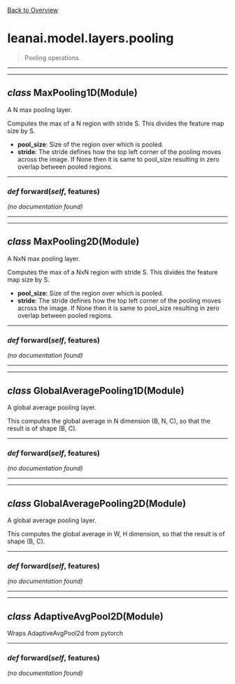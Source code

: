 [Back to Overview](../../../README.md)



# leanai.model.layers.pooling

> Pooling operations.


---
---
## *class* **MaxPooling1D**(Module)

A N max pooling layer.

Computes the max of a N region with stride S.
This divides the feature map size by S.

* **pool_size**: Size of the region over which is pooled.
* **stride**: The stride defines how the top left corner of the pooling moves across the image. If None then it is same to pool_size resulting in zero overlap between pooled regions.


---
### *def* **forward**(*self*, features)

*(no documentation found)*

---
---
## *class* **MaxPooling2D**(Module)

A NxN max pooling layer.

Computes the max of a NxN region with stride S.
This divides the feature map size by S.

* **pool_size**: Size of the region over which is pooled.
* **stride**: The stride defines how the top left corner of the pooling moves across the image. If None then it is same to pool_size resulting in zero overlap between pooled regions.


---
### *def* **forward**(*self*, features)

*(no documentation found)*

---
---
## *class* **GlobalAveragePooling1D**(Module)

A global average pooling layer.

This computes the global average in N dimension (B, N, C), so that the result is of shape (B, C).


---
### *def* **forward**(*self*, features)

*(no documentation found)*

---
---
## *class* **GlobalAveragePooling2D**(Module)

A global average pooling layer.

This computes the global average in W, H dimension, so that the result is of shape (B, C).


---
### *def* **forward**(*self*, features)

*(no documentation found)*

---
---
## *class* **AdaptiveAvgPool2D**(Module)

Wraps AdaptiveAvgPool2d from pytorch


---
### *def* **forward**(*self*, features)

*(no documentation found)*

